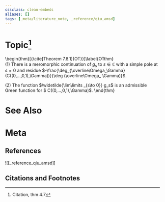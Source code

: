 ```yaml
---
cssclass: clean-embeds
aliases: []
tags: [_meta/literature_note, _reference/qiu_amsd]
---
```

# Topic[^1]
\begin{thm}[{\cite[Theorem 7.8.1]{OT}}]\label{OTthm}  
(1)   There is a meromorphic continuation of $g_s$ to $s\in {\mathbb {C}}$ with a simple pole at $s=0$ and  residue $-\frac{\deg_{\overline\Omega_\Gamma}(C((0,...,0,1),\Gamma))}{\deg  (\overline\Omega_
\Gamma)}$. 

(2)  The function $\widetilde{\lim\limits _{s\to 0}} g_s$ is an admissible Green function for $ C((0,...,0,1),\Gamma)$.
\end{thm}

# See Also

# Meta
## References
![[_reference_qiu_amsd]]


## Citations and Footnotes
[^1]: Citation, thm 4.7